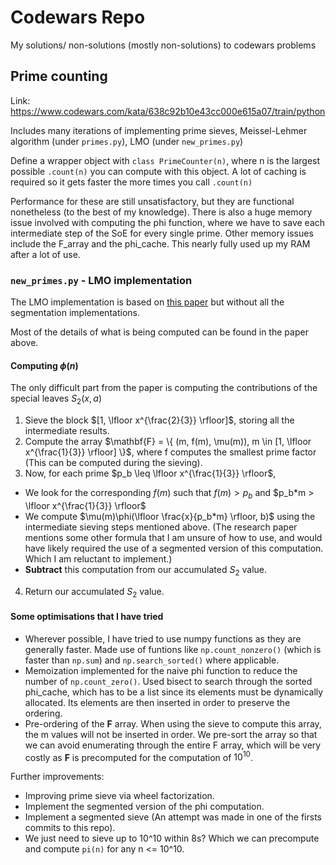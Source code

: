 # Codewars Repo
My solutions/ non-solutions (mostly non-solutions) to codewars problems

## Prime counting
Link: <https://www.codewars.com/kata/638c92b10e43cc000e615a07/train/python>

Includes many iterations of implementing prime sieves, Meissel-Lehmer algorithm (under `primes.py`), LMO (under `new_primes.py`)

Define a wrapper object with `class PrimeCounter(n)`, where n is the largest possible `.count(n)` you can compute with this object. A lot of caching is required so it gets faster the more times you call `.count(n)`

Performance for these are still unsatisfactory, but they are functional nonetheless (to the best of my knowledge). There is also a huge memory issue involved with computing the phi function, where we have to save each intermediate step of the SoE for every single prime. Other memory issues include the F_array and the phi_cache. This nearly fully used up my RAM after a lot of use.

### `new_primes.py` - LMO implementation

The LMO implementation is based on [this paper](https://www.ams.org/journals/mcom/1985-44-170/S0025-5718-1985-0777285-5/S0025-5718-1985-0777285-5.pdf) but without all the segmentation implementations. 

Most of the details of what is being computed can be found in the paper above.

#### Computing $\phi(n)$
The only difficult part from the paper is computing the contributions of the special leaves $S_{2}(x, a)$
1. Sieve the block $[1, \lfloor x^{\frac{2}{3}} \rfloor]$, storing all the intermediate results.
2. Compute the array $\mathbf{F} = \{ (m, f(m), \mu(m)), m \in [1, \lfloor x^{\frac{1}{3}} \rfloor] \}$, where f computes the smallest prime factor (This can be computed during the sieving).
3. Now, for each prime $p_b \leq \lfloor x^{\frac{1}{3}} \rfloor$,
  - We look for the corresponding $f(m)$ such that $f(m) > p_b$ and $p_b*m > \lfloor x^{\frac{1}{3}} \rfloor$
  - We compute $\mu(m)\phi(\lfloor \frac{x}{p_b*m} \rfloor, b)$ using the intermediate sieving steps mentioned above. (The research paper mentions some other formula that I am unsure of how to use, and would have likely required the use of a segmented version of this computation. Which I am reluctant to implement.)
  - **Subtract** this computation from our accumulated $S_2$ value.
4. Return our accumulated $S_2$ value.

#### Some optimisations that I have tried

- Wherever possible, I have tried to use numpy functions as they are generally faster. Made use of funtions like `np.count_nonzero()` (which is faster than `np.sum`) and `np.search_sorted()` where applicable.
- Memoization implemented for the naive phi function to reduce the number of `np.count_zero()`. Used bisect to search through the sorted phi_cache, which has to be a list since its elements must be dynamically allocated. Its elements are then inserted in order to preserve the ordering.
- Pre-ordering of the **F** array. When using the sieve to compute this array, the m values will not be inserted in order. We pre-sort the array so that we can avoid enumerating through the entire F array, which will be very costly as **F** is precomputed for the computation of $10^10$.

Further improvements:
- Improving prime sieve via wheel factorization.
- Implement the segmented version of the phi computation.
- Implement a segmented sieve (An attempt was made in one of the firsts commits to this repo).
- We just need to sieve up to 10^10 within 8s? Which we can precompute and compute `pi(n)` for any n <= 10^10.
